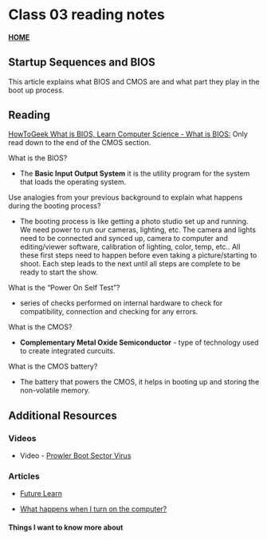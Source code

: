 # Class 03 reading notes

#### [HOME](https://cesarderio.github.io/reading-notes/)

## Startup Sequences and BIOS

This article explains what BIOS and CMOS are and what part they play in the boot up process.

## Reading

[HowToGeek What is BIOS, Learn Computer Science - What is BIOS:](https://www.learncomputerscienceonline.com/bios/) Only read down to the end of the CMOS section.

What is the BIOS?

* The **Basic Input Output System** it is the utility program for the system that loads the operating system.

Use analogies from your previous background to explain what happens during the booting process?

* The booting process is like getting a photo studio set up and running. We need power to run our cameras, lighting, etc. The camera and lights need to be connected and synced up, camera to computer and editing/viewer software, calibration of lighting, color, temp, etc.. All these first steps need to happen before even taking a picture/starting to shoot. Each step leads to the next until all steps are complete to be ready to start the show.

What is the “Power On Self Test”?

* series of checks performed on internal hardware to check for compatibility, connection and checking for any errors.

What is the CMOS?

* **Complementary Metal Oxide Semiconductor** - type of technology used to create integrated curcuits.

What is the CMOS battery?

* The battery that powers the CMOS, it helps in booting up and storing the non-volatile memory.

## Additional Resources

### Videos

* Video - [Prowler Boot Sector Virus](https://www.youtube.com/watch?v=fSL4J0zhMcY)

### Articles

* [Future Learn](https://www.futurelearn.com/courses/computer-systems/0/steps/53497)

* [What happens when I turn on the computer?](https://www.geeksforgeeks.org/what-happens-when-we-turn-on-computer/)

#### Things I want to know more about
